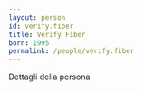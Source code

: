 ```yaml
---
layout: person
id: verify.fiber
title: Verify Fiber
born: 1995
permalink: /people/verify.fiber
---
```


Dettagli della persona 
